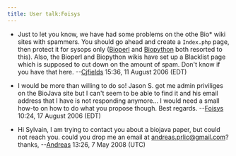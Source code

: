 ```yaml
---
title: User talk:Foisys
---
```


-   Just to let you know, we have had some problems on the othe Bio\*
    wiki sites with spammers. You should go ahead and create a
    `Index.php` page, then protect it for sysops only
    ([Bioperl](http://bioperl.org) and [Biopython](http://biopython.org)
    both resorted to this). Also, the Bioperl and Biopython wikis have
    set up a Blacklist page which is supposed to cut down on the amount
    of spam. Don't know if you have that
    here. --[Cjfields](User:Cjfields "wikilink") 15:36, 11 August 2006
    (EDT)

<!-- -->

-   I would be more than willing to do so! Jason S. got me admin
    priviliges on the BioJava site but I can't seem to be able to find
    it and his email address that I have is not responding anymore... I
    would need a small how-to on how to do what you propose though. Best
    regards. --[Foisys](User:Foisys "wikilink") 10:24, 17 August 2006
    (EDT)

<!-- -->

-   Hi Sylvain, I am trying to contact you about a biojava paper, but
    could not reach you. could you drop me an email at
    andreas.prlic@gmail.com?
    thanks, --[Andreas](User:Andreas "wikilink") 13:26, 7 May 2008 (UTC)

